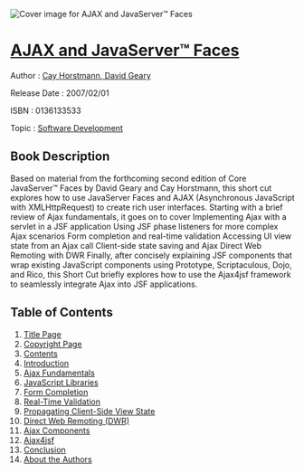 ![Cover image for AJAX and JavaServer™ Faces](https://imgdetail.ebookreading.net/cover/cover/software_development/EB0136133533.jpg)

[AJAX and JavaServer™ Faces](https://ebookreading.net/view/book/AJAX+and+JavaServer%E2%84%A2+Faces-EB0136133533_1.html "AJAX and JavaServer™ Faces")
====================================================================================================================

Author : [Cay Horstmann](https://ebookreading.net/search/author/Cay+Horstmann),[ David Geary](https://ebookreading.net/search/author/+David+Geary)

Release Date : 2007/02/01

ISBN : 0136133533

Topic : [Software Development](https://ebookreading.net/search/category/software-development)

Book Description
-----------------

Based on material from the forthcoming second edition of Core JavaServer™ Faces by David Geary and Cay Horstmann, this short cut explores how to use JavaServer Faces and AJAX (Asynchronous JavaScript with XMLHttpRequest) to create rich user interfaces. Starting with a brief review of Ajax fundamentals, it goes on to cover
Implementing Ajax with a servlet in a JSF application
Using JSF phase listeners for more complex Ajax scenarios
Form completion and real-time validation
Accessing UI view state from an Ajax call
Client-side state saving and Ajax
Direct Web Remoting with DWR
Finally, after concisely explaining JSF components that wrap existing JavaScript components using Prototype, Scriptaculous, Dojo, and Rico, this Short Cut briefly explores how to use the Ajax4jsf framework to seamlessly integrate Ajax into JSF applications.
              
Table of Contents
-----------------

1. [Title Page](https://ebookreading.net/view/book/AJAX+and+JavaServer%E2%84%A2+Faces-EB0136133533_2.html)
1. [Copyright Page](https://ebookreading.net/view/book/AJAX+and+JavaServer%E2%84%A2+Faces-EB0136133533_4.html)
1. [Contents](https://ebookreading.net/view/book/AJAX+and+JavaServer%E2%84%A2+Faces-EB0136133533_3.html)
1. [Introduction](https://ebookreading.net/view/book/AJAX+and+JavaServer%E2%84%A2+Faces-EB0136133533_5.html)
1. [Ajax Fundamentals](https://ebookreading.net/view/book/AJAX+and+JavaServer%E2%84%A2+Faces-EB0136133533_6.html)
1. [JavaScript Libraries](https://ebookreading.net/view/book/AJAX+and+JavaServer%E2%84%A2+Faces-EB0136133533_7.html)
1. [Form Completion](https://ebookreading.net/view/book/AJAX+and+JavaServer%E2%84%A2+Faces-EB0136133533_8.html)
1. [Real-Time Validation](https://ebookreading.net/view/book/AJAX+and+JavaServer%E2%84%A2+Faces-EB0136133533_9.html)
1. [Propagating Client-Side View State](https://ebookreading.net/view/book/AJAX+and+JavaServer%E2%84%A2+Faces-EB0136133533_10.html)
1. [Direct Web Remoting (DWR)](https://ebookreading.net/view/book/AJAX+and+JavaServer%E2%84%A2+Faces-EB0136133533_11.html)
1. [Ajax Components](https://ebookreading.net/view/book/AJAX+and+JavaServer%E2%84%A2+Faces-EB0136133533_12.html)
1. [Ajax4jsf](https://ebookreading.net/view/book/AJAX+and+JavaServer%E2%84%A2+Faces-EB0136133533_13.html)
1. [Conclusion](https://ebookreading.net/view/book/AJAX+and+JavaServer%E2%84%A2+Faces-EB0136133533_14.html)
1. [About the Authors](https://ebookreading.net/view/book/AJAX+and+JavaServer%E2%84%A2+Faces-EB0136133533_15.html)
